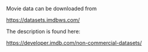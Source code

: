 Movie data can be downloaded from 

https://datasets.imdbws.com/

The description is found here:

https://developer.imdb.com/non-commercial-datasets/
